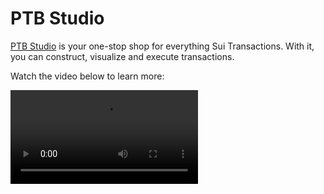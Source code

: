 # PTB Studio

[PTB Studio](https://ptb.studio) is your one-stop shop for everything Sui Transactions.
With it, you can construct, visualize and execute transactions.

Watch the video below to learn more:

<video src="https://youtu.be/ezrOVq_qsrA" preview-src="ptb-studio.png"/>

[Launch ptb.studio](https://ptb.studio) to get started.